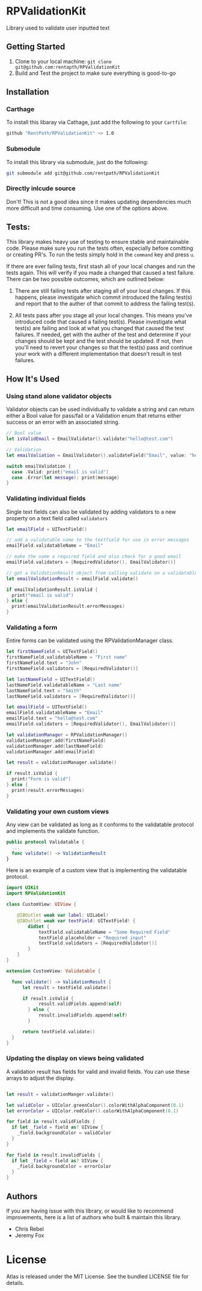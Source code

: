 # RPValidationKit
Library used to validate user inputted text

Getting Started
---------------
1. Clone to your local machine: `git clone git@github.com:rentapth/RPValidationKit`
2. Build and Test the project to make sure everything is good-to-go

Installation
------------
### Carthage
To install this libaray via Cathage, just add the following to your `Cartfile`:
```bash
github "RentPath/RPValidationKit" ~> 1.0
```

### Submodule
To install this library via submodule, just do the following:
```bash
git submodule add git@github.com/rentpath/RPValidationKit
```

### Directly inlcude source
Don't! This is not a good idea since it makes updating dependencies much more difficult and time consuming. Use one of the options above.

Tests:
------
This library makes heavy use of testing to ensure stable and maintainable code. Please make sure you run the tests often, especially before comitting or creating PR's. To run the tests simply hold in the `command` key and press `u`.

If there are ever failing tests, first stash all of your local changes and run the tests again. This will verify if you made a changed that caused a test failure. There can be two possible outcomes, which are outlined below:

1. There are still failing tests after staging all of your local changes. If this happens, please investigate which commit introduced the failing test(s) and report that to the auther of that commit to address the failing test(s).

2. All tests pass after you stage all your local changes. This means you've introduced code that caused a failing test(s). Please investigate what test(s) are failing and look at what you changed that caused the test failures. If needed, get with the auther of the test and determine if your changes should be kept and the test should be updated. If not, then you'll need to revert your changes so that the test(s) pass and continue your work with a different implementation that doesn't result in test failures.

How It's Used
-------------
### Using stand alone validator objects
Validator objects can be used individually to validate a string and can return either a Bool value for pass/fail or a Validation enum that returns either success or an error with an associated string.

```swift
// Bool value
let isValidEmail = EmailValidator().validate("hello@test.com")

// Validation
let emailValiation = EmailValidator().validateField("Email", value: "hello@test.com")

switch emailValidation {
  case .Valid: print("email is valid")
  case .Error(let message): print(message)
}

```

### Validating individual fields
Single text fields can also be validated by adding validators to a new property on a text field called `validators`

```swift
let emailField = UITextField()

// add a validatable name to the textfield for use in error messages
emailField.validatableName = "Email"

// make the name a required field and also check for a good email
emailField.validators = [RequiredValidator(), EmailValidator()]

// get a ValidationResult object from calling validate on a validatable
let emailValidationResult = emailField.validate()

if emailValidationResult.isValid {
  print("email is valid")
} else {
  print(emailValidationResult.errorMessages)
}
```

### Validating a form
Entire forms can be validated using the RPValidationManager class.

```swift
let firstNameField = UITextField()
firstNameField.validatableName = "First name"
firstNameField.text = "John"
firstNameField.validators = [RequiredValidator()]

let lastNameField = UITextField()
lastNameField.validatableName = "Last name"
lastNameField.text = "Smith"
lastNameField.validators = [RequiredValidator()]

let emailField = UITextField()
emailField.validatableName = "Email"
emailField.text = "hello@test.com"
emailField.validators = [RequiredValidator(), EmailValidator()]

let validationManager = RPValidationManager()
validationManager.add(firstNameField)
validationManager.add(lastNameField)
validationManager.add(emailField)

let result = validationManager.validate()

if result.isValid {
  print("Form is valid")
} else {
  print(result.errorMessages)
}
```

### Validating your own custom views
Any view can be validated as long as it conforms to the validatable protocol and implements the validate function.

```swift
public protocol Validatable {
  ...
  func validate() -> ValidationResult
}
```

Here is an example of a custom view that is implementing the validatable protocol.

```swift
import UIKit
import RPValidationKit

class CustomView: UIView {

    @IBOutlet weak var label: UILabel!
    @IBOutlet weak var textField: UITextField! {
        didSet {
            textField.validatableName = "Some Required Field"
            textField.placeholder = "Required input"
            textField.validators = [RequiredValidator()]
        }
    }
}

extension CustomView: Validatable {

  func validate() -> ValidationResult {
      let result = textField.validate()

      if result.isValid {
            result.validFields.append(self)
        } else {
            result.invalidFields.append(self)
        }

      return textField.validate()
  }
}
```

### Updating the display on views being validated
A validation result has fields for valid and invalid fields. You can use these arrays to adjust the display.

```swift

let result = validationManger.validate()

let validColor = UIColor.greenColor().colorWithAlphaComponent(0.1)
let errorColor = UIColor.redColor().colorWithAlphaComponent(0.1)

for field in result.validFields {
  if let _field = field as? UIView {
    _field.backgroundColor = validColor
  }
}

for field in result.invalidFields {
  if let _field = field as? UIView {
    _field.backgroundColor = errorColor
  }
}

```

Authors
-------
If you are having issue with this library, or would like to recommend improvements, here is a list of authors who built & maintain this library.
* Chris Rebel
* Jeremy Fox

# License

Atlas is released under the MIT License. See the bundled LICENSE file for details.
